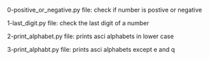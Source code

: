 0-positive_or_negative.py file: check if number is postive or negative

1-last_digit.py file: check the last digit of a number

2-print_alphabet.py file: prints asci alphabets in lower case

3-print_alphabt.py file: prints asci alphabets except e and q
